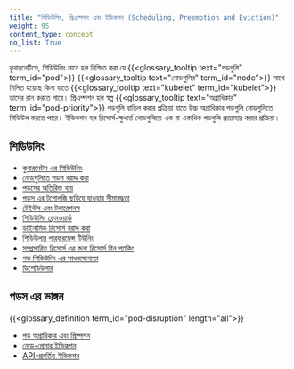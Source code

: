 ```yaml
---
title: "শিডিউলিং, প্রিএম্পশন এবং ইভিকশন (Scheduling, Preemption and Eviction)"
weight: 95
content_type: concept
no_list: True
---
```


কুবারনেটিসে, শিডিউলিং মানে হল নিশ্চিত করা যে {{<glossary_tooltip text="পডগুলি" term_id="pod">}} 
{{<glossary_tooltip text="নোডগুলির" term_id="node">}} সাথে মিলিত হয়েছে কিনা যাতে
{{<glossary_tooltip text="kubelet" term_id="kubelet">}} তাদের রান করতে পারে। প্রিএম্পশন হল স্বল্প 
{{<glossary_tooltip text="অগ্রাধিকার" term_id="pod-priority">}} পডগুলি বাতিল করার প্রক্রিয়া যাতে উচ্চ
অগ্রাধিকার পডগুলি নোডগুলিতে শিডিউল করতে পারে। ইভিকশন হল রিসোর্স-ক্ষুধার্ত নোডগুলিতে এক বা একাধিক 
পডগুলি প্রত্যাহার করার প্রক্রিয়া।

## শিডিউলিং

* [কুবারনেটস এর শিডিউলিং](/bn/docs/concepts/scheduling-eviction/kube-scheduler/)
* [নোডগুলিতে পডস বরাদ্দ করা](/bn/docs/concepts/scheduling-eviction/assign-pod-node/)
* [পডসের অতিরিক্ত ব্যয়](/bn/docs/concepts/scheduling-eviction/pod-overhead/)
* [পডস এর টপোলজি ছড়িয়ে যাওয়ার সীমাবদ্ধতা](/bn/docs/concepts/scheduling-eviction/topology-spread-constraints/)
* [টেইন্টস এবং টলারেশনস](/bn/docs/concepts/scheduling-eviction/taint-and-toleration/)
* [শিডিউলিং ফ্রেমওয়ার্ক](/bn/docs/concepts/scheduling-eviction/scheduling-framework)
* [ডাইনামিক রিসোর্স বরাদ্দ করা](/bn/docs/concepts/scheduling-eviction/dynamic-resource-allocation)
* [শিডিউলার পারফরমেন্স টিউনিং](/bn/docs/concepts/scheduling-eviction/scheduler-perf-tuning/)
* [সম্প্রসারিত রিসোর্স এর জন্য রিসোর্স বিন প্যাকিং](/bn/docs/concepts/scheduling-eviction/resource-bin-packing/)
* [পড শিডিউলিং এর সাধনযোগ্যতা](/bn/docs/concepts/scheduling-eviction/pod-scheduling-readiness/)
* [ডিশেডিউলার](https://github.com/kubernetes-sigs/descheduler#descheduler-for-kubernetes)

## পডস এর ভাঙ্গন

{{<glossary_definition term_id="pod-disruption" length="all">}}

* [পড অগ্রাধিকার এবং প্রিম্পশন](/bn/docs/concepts/scheduling-eviction/pod-priority-preemption/)
* [নোড-প্রেসার ইভিকশন](/bn/docs/concepts/scheduling-eviction/node-pressure-eviction/)
* [API-প্রবর্তিত ইভিকশন](/bn/docs/concepts/scheduling-eviction/api-eviction/)
